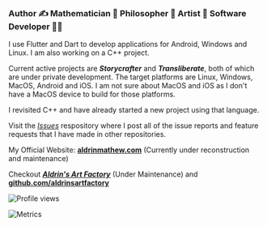 ### Author ✍ Mathematician 🤯 Philosopher 🤔 Artist 🎨 Software Developer 👨‍💻

I use Flutter and Dart to develop applications for Android, Windows and Linux. I am also working on a C++ project.

Current active projects are ***Storycrafter*** and ***Transliberate***, both of which are under private development. The target platforms are Linux, Windows, MacOS, Android and iOS. I am not sure about MacOS and iOS as I don't have a MacOS device to build for those platforms.

I revisited C++ and have already started a new project using that language.

Visit the [_Issues_](https://github.com/AldrinMathew/issues) respository where I post all of the issue reports and feature requests that I have made in other repositories.

My Official Website: **[aldrinmathew.com](https://aldrinmathew.com)** (Currently under reconstruction and maintenance)

Checkout ***[Aldrin's Art Factory](https://aldrinsartfactory.com)*** (Under Maintenance) and **[github.com/aldrinsartfactory](https://github.com/aldrinsartfactory)**

![Profile views](https://gpvc.arturio.dev/AldrinMathew)

![Metrics](https://metrics.lecoq.io/AldrinMathew?template=classic&config.timezone=Asia%2FCalcutta&config.animated=true)